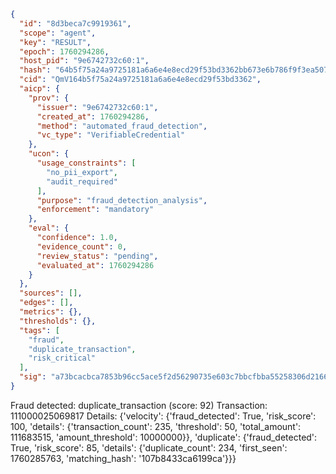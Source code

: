 ```json
{
  "id": "8d3beca7c9919361",
  "scope": "agent",
  "key": "RESULT",
  "epoch": 1760294286,
  "host_pid": "9e6742732c60:1",
  "hash": "64b5f75a24a9725181a6a6e4e8ecd29f53bd3362bb673e6b786f9f3ea5076f48",
  "cid": "QmV164b5f75a24a9725181a6a6e4e8ecd29f53bd3362",
  "aicp": {
    "prov": {
      "issuer": "9e6742732c60:1",
      "created_at": 1760294286,
      "method": "automated_fraud_detection",
      "vc_type": "VerifiableCredential"
    },
    "ucon": {
      "usage_constraints": [
        "no_pii_export",
        "audit_required"
      ],
      "purpose": "fraud_detection_analysis",
      "enforcement": "mandatory"
    },
    "eval": {
      "confidence": 1.0,
      "evidence_count": 0,
      "review_status": "pending",
      "evaluated_at": 1760294286
    }
  },
  "sources": [],
  "edges": [],
  "metrics": {},
  "thresholds": {},
  "tags": [
    "fraud",
    "duplicate_transaction",
    "risk_critical"
  ],
  "sig": "a73bcacbca7853b96cc5ace5f2d56290735e603c7bbcfbba55258306d2166fa6"
}
```

Fraud detected: duplicate_transaction (score: 92)
Transaction: 111000025069817
Details: {'velocity': {'fraud_detected': True, 'risk_score': 100, 'details': {'transaction_count': 235, 'threshold': 50, 'total_amount': 111683515, 'amount_threshold': 10000000}}, 'duplicate': {'fraud_detected': True, 'risk_score': 85, 'details': {'duplicate_count': 234, 'first_seen': 1760285763, 'matching_hash': '107b8433ca6199ca'}}}